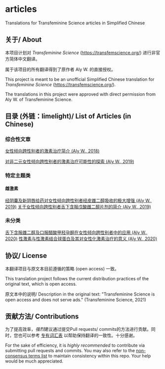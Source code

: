 # articles
Translations for Transfeminine Science articles in Simplified Chinese

## 关于/ About

本项目计划对 _Transfeminine Science_ (https://transfemscience.org/) 进行非官方简体中文翻译。

属于该项目的所有翻译得到了原作者 Aly W. 的直接授权。

This project is meant to be an unofficial Simplified Chinese translation for _Transfeminine Science_ (https://transfemscience.org/).

The translations in this project were approved with direct permission from Aly W. of Transfeminine Science.

## 目录 (外链：limelight)/ List of Articles (in Chinese)
### 综合性文章

[女性倾向跨性别者的激素治疗简介 (Aly W., 2018)](https://limelight.moe/t/topic/7000)

[对非二元女性倾向跨性别者的激素治疗可能性的探索 (Aly W., 2019)](https://limelight.moe/t/topic/7303)

### 特定主题类

#### 雌激素

[经阴囊及新阴唇给药对女性倾向跨性别者经皮雌二醇吸收的极大增强 (Aly W., 2019)](https://limelight.moe/t/topic/8307)
[关于女性倾向跨性别者舌下含服戊酸雌二醇片剂的简介 (Aly W., 2019)](https://github.com/tfsci-sc/articles/blob/main/sublingual-ev.md)

### 未分类

[舌下含服雌二醇及口服醋酸甲羟孕酮在女性倾向跨性别者中的应用 (Aly W., 2020)](https://limelight.moe/t/topic/8298)
[性激素与性激素结合球蛋白及其对女性化激素治疗的意义 (Aly W., 2020)](https://github.com/tfsci-sc/articles/blob/main/shbg.md)

## 协议/ License

本翻译项目与原文本目前遵循的策略 (open access) 一致。

This translation project follows the current distribution practices of the original text, which is open access.

原文本中的说明/ Description in the original text: "Transfeminine Science is open access and does not serve ads." (Transfeminine Science, 2021)

## 贡献方法/ Contributions

为了提高效率，*强烈*建议通过提交Pull requests/ commits的方法进行贡献。同时，您也可以参考 [专有词汇表](https://github.com/tfsci-sc/terms/blob/main/terms.md) 以帮助保持翻译的一致性。十分感谢。

For the sake of efficiency, it is *highly recommended* to contribute via submitting pull requests and commits. You may also refer to the [non-consensus terms list](https://github.com/tfsci-sc/terms/blob/main/terms.md) to maintain consistency within this repo. Your help would be much appreciated. 
